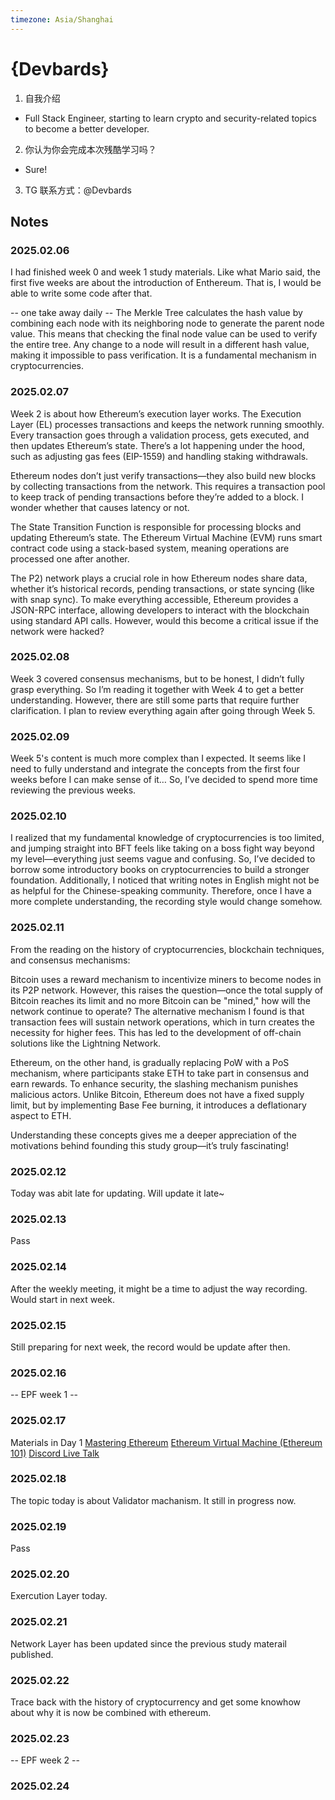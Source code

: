 ```yaml
---
timezone: Asia/Shanghai
---
```


# {Devbards}

1. 自我介绍
  - Full Stack Engineer, starting to learn crypto and security-related topics to become a better developer.
2. 你认为你会完成本次残酷学习吗？
  - Sure!
3. TG 联系方式：@Devbards

## Notes

<!-- Content_START -->

### 2025.02.06

I had finished week 0 and week 1 study materials.
Like what Mario said, the first five weeks are about the introduction of Enthereum.
That is, I would be able to write some code after that.

-- one take away daily --
The Merkle Tree calculates the hash value by combining each node with its neighboring node to generate the parent node value.
This means that checking the final node value can be used to verify the entire tree.
Any change to a node will result in a different hash value, making it impossible to pass verification.
It is a fundamental mechanism in cryptocurrencies.

### 2025.02.07

Week 2 is about how Ethereum’s execution layer works. The Execution Layer (EL) processes transactions and keeps the network running smoothly. Every transaction goes through a validation process, gets executed, and then updates Ethereum’s state. There’s a lot happening under the hood, such as adjusting gas fees (EIP-1559) and handling staking withdrawals.

Ethereum nodes don’t just verify transactions—they also build new blocks by collecting transactions from the network. This requires a transaction pool to keep track of pending transactions before they’re added to a block. I wonder whether that causes latency or not.

The State Transition Function is responsible for processing blocks and updating Ethereum’s state. The Ethereum Virtual Machine (EVM) runs smart contract code using a stack-based system, meaning operations are processed one after another.

The P2) network plays a crucial role in how Ethereum nodes share data, whether it’s historical records, pending transactions, or state syncing (like with snap sync). To make everything accessible, Ethereum provides a JSON-RPC interface, allowing developers to interact with the blockchain using standard API calls. However, would this become a critical issue if the network were hacked?

### 2025.02.08
Week 3 covered consensus mechanisms, but to be honest, I didn’t fully grasp everything. So I’m reading it together with Week 4 to get a better understanding. However, there are still some parts that require further clarification. I plan to review everything again after going through Week 5.

### 2025.02.09
Week 5's content is much more complex than I expected. It seems like I need to fully understand and integrate the concepts from the first four weeks before I can make sense of it… So, I’ve decided to spend more time reviewing the previous weeks.

### 2025.02.10
I realized that my fundamental knowledge of cryptocurrencies is too limited, and jumping straight into BFT feels like taking on a boss fight way beyond my level—everything just seems vague and confusing. So, I’ve decided to borrow some introductory books on cryptocurrencies to build a stronger foundation. Additionally, I noticed that writing notes in English might not be as helpful for the Chinese-speaking community. Therefore, once I have a more complete understanding, the recording style would change somehow.

### 2025.02.11
From the reading on the history of cryptocurrencies, blockchain techniques, and consensus mechanisms:

Bitcoin uses a reward mechanism to incentivize miners to become nodes in its P2P network. However, this raises the question—once the total supply of Bitcoin reaches its limit and no more Bitcoin can be "mined," how will the network continue to operate? The alternative mechanism I found is that transaction fees will sustain network operations, which in turn creates the necessity for higher fees. This has led to the development of off-chain solutions like the Lightning Network.

Ethereum, on the other hand, is gradually replacing PoW with a PoS mechanism, where participants stake ETH to take part in consensus and earn rewards. To enhance security, the slashing mechanism punishes malicious actors. Unlike Bitcoin, Ethereum does not have a fixed supply limit, but by implementing Base Fee burning, it introduces a deflationary aspect to ETH.

Understanding these concepts gives me a deeper appreciation of the motivations behind founding this study group—it’s truly fascinating!

### 2025.02.12
Today was abit late for updating. Will update it late~

### 2025.02.13
Pass

### 2025.02.14
After the weekly meeting, it might be a time to adjust the way recording. Would start in next week.

### 2025.02.15
Still preparing for next week, the record would be update after then.

### 2025.02.16

-- EPF week 1 --
### 2025.02.17

Materials in Day 1
[Mastering Ethereum](https://cypherpunks-core.github.io/ethereumbook/)
[Ethereum Virtual Machine (Ethereum 101)](https://veridelisi.substack.com/p/understanding-ethereum-virtual-machine-evm])
[Discord Live Talk](https://discord.com/channels/1205546645496795137/1205546645937463356)

### 2025.02.18
The topic today is about Validator machanism.
It still in progress now.

### 2025.02.19

Pass

### 2025.02.20
 Exercution Layer today.

### 2025.02.21
 Network Layer has been updated since the previous study materail published.

### 2025.02.22
 Trace back with the history of cryptocurrency and get some knowhow about why it is now be combined with ethereum.

### 2025.02.23

-- EPF week 2 --
### 2025.02.24

<!-- Content_END -->

